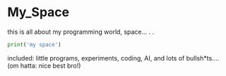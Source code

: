 # My_Space
this is all about my programming world, space...
.
.

```python
print('my space')
```
included: little programs, experiments, coding, AI, and lots of bullsh*ts....
(om hatta: nice best bro!)
